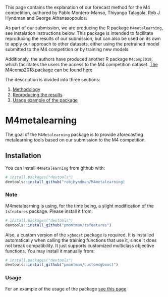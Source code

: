
<!-- README.md is generated from README.Rmd. Please edit that file -->
This page contains the explanation of our forecast method for the M4 competition, authored by Pablo Montero-Manso, Thiyanga Talagala, Rob J Hyndman and George Athanasopoulos.

As part of our submission, we are producing the R package `M4metalearning`, see instalation instructions below. This package is intended to facilitate reproducing the results of our submission, but can also be used on its own to apply our approach to other datasets, either using the pretrained model submitted to the M4 competition or by training new models.

Additionaly, the authors have produced another R package `M4comp2018`, which facilitates the users the access to the M4 competition dataset. [The M4comp2018 package can be found here](https://github.com/carlanetto/M4comp2018)

The description is divided into three sections:

1.  [Methodology](http://htmlpreview.github.io/?https://github.com/robjhyndman/M4metalearning/blob/master/docs/M4_methodology.html)
2.  [Reproducing the results](docs/M4_reprod.md)
3.  [Usage example of the package](docs/metalearning_example.md)

M4metalearning
==============

The goal of the `M4Metalearning` package is to provide aforecasting metalearning tools based on our submission to the M4 competition.

Installation
------------

You can install `M4metalearning` from github with:

``` r
# install.packages("devtools")
devtools::install_github("robjhyndman/M4metalearning)
```

### Note

M4metalearning is using, for the time being, a slight modification of the `tsfeatures` package. Please install it from:

``` r
# install.packages("devtools")
devtools::install_github("pmontman/tsfeatures")
```

Also, a custom version of the `xgboost` package is required. It is installed automatically when calling the training functions that use it, since it does not break compatibility. It just supports customized multiclass objective functions. You may install it manually from:

``` r
# install.packages("devtools")
devtools::install_github("pmontman/customxgboost")
```

### Usage

For an example of the usage of the package [see this page](docs/metalearning_example.md)
